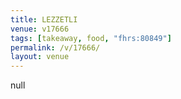 ```yaml
---
title: LEZZETLI
venue: v17666
tags: [takeaway, food, "fhrs:80849"]
permalink: /v/17666/
layout: venue
---
```

null